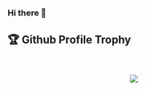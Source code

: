 ### Hi there 👋

## 🏆 Github Profile Trophy

 <br />
 <p align="center">
  <a href="https://github.com/ryo-ma/github-profile-trophy">
   <img src="https://github-profile-trophy.vercel.app/?username=ammar-faifi&column=8&theme=darkhub"/>
  </a>
 </p>
